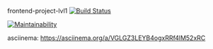 frontend-project-lvl1
[![Build Status](https://travis-ci.org/Saramud/frontend-project-lvl1.svg?branch=master)](https://travis-ci.org/Saramud/frontend-project-lvl1)

[![Maintainability](https://api.codeclimate.com/v1/badges/a99a88d28ad37a79dbf6/maintainability)](https://codeclimate.com/github/codeclimate/codeclimate/maintainability)

asciinema: https://asciinema.org/a/VGLGZ3LEYB4ogxRRf4lM52xRC

